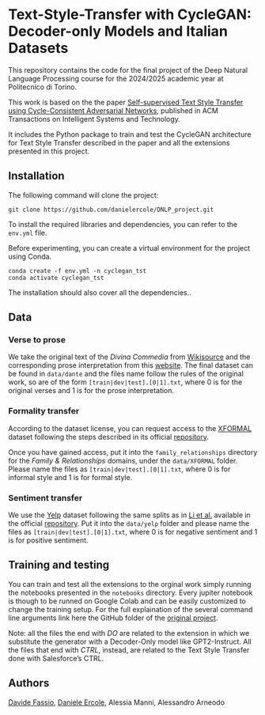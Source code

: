 # Text-Style-Transfer with CycleGAN: Decoder-only Models and Italian Datasets
This repository contains the code for the final project of the Deep Natural Language Processing course for the 2024/2025 academic year at Politecnico di Torino.

This work is based on the the paper [Self-supervised Text Style Transfer using Cycle-Consistent Adversarial Networks](https://dl.acm.org/doi/10.1145/3678179), published in ACM Transactions on Intelligent Systems and Technology.

It includes the Python package to train and test the CycleGAN architecture for Text Style Transfer described in the paper and all the extensions presented in this project.

## Installation
The following command will clone the project:
```
git clone https://github.com/danielercole/DNLP_project.git
```

To install the required libraries and dependencies, you can refer to the `env.yml` file.

Before experimenting, you can create a virtual environment for the project using Conda.
```
conda create -f env.yml -n cyclegan_tst 
conda activate cyclegan_tst
```

The installation should also cover all the dependencies..


## Data
### Verse to prose
We take the original text of the *Divina Commedia* from [Wikisource](https://it.wikisource.org/wiki/Divina_Commedia)
and the corresponding prose interpretation from this [website](https://www.orlandofurioso.com/parafrasi-dei-canti-dellinferno-prima-cantica-del-poema-divina-commedia/). The final dataset can be found in `data/dante` and the files name follow the rules of the original work, so are of the form `[train|dev|test].[0|1].txt`, where 0 is for the original verses and 1 is for the prose interpretation.

### Formality transfer
According to the dataset license, you can request access to the [XFORMAL](https://arxiv.org/abs/2104.04108) dataset following the steps described in its official [repository](https://github.com/Elbria/xformal-FoST).


Once you have gained access, put it into the `family_relationships` directory for the *Family & Relationships* domains, under the `data/XFORMAL` folder. Please name the files as `[train|dev|test].[0|1].txt`, where 0 is for informal style and 1 is for formal style.


### Sentiment transfer
We use the [Yelp](https://papers.nips.cc/paper_files/paper/2017/hash/2d2c8394e31101a261abf1784302bf75-Abstract.html) dataset following the same splits as in [Li et al.](https://aclanthology.org/N18-1169/) available in the official [repository](https://github.com/lijuncen/Sentiment-and-Style-Transfer). Put it into the `data/yelp` folder and please name the files as `[train|dev|test].[0|1].txt`, where 0 is for negative sentiment and 1 is for positive sentiment.

## Training and testing
You can train and test all the extensions to the orginal work simply running the notebooks presented in the `notebooks` directory.
Every jupiter notebook is though to be runned on Google Colab and can be easily customized to change the training setup. For the full explaination of the several command line arguments link here the GitHub folder of the [original project](https://github.com/gallipoligiuseppe/TST-CycleGAN/tree/main).

Note: all the files the end with *DO* are related to the extension in which we substitute the generator with a Decoder-Only model like GPT2-Instruct. All the files that end with *CTRL*, instead, are related to the Text Style Transfer done with Salesforce’s CTRL.


## Authors
[Davide Fassio](https://github.com/Davidefassio), 
[Daniele Ercole](https://github.com/danielercole), 
Alessia Manni,
Alessandro Arneodo
